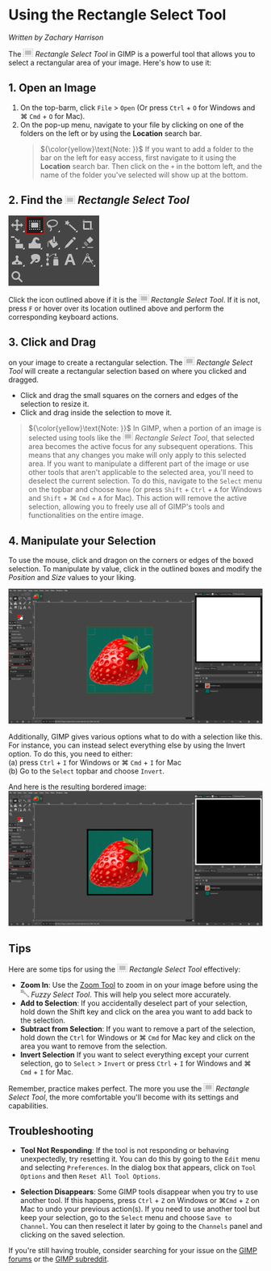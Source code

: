 # Using the Rectangle Select Tool

*Written by Zachary Harrison*

The ![RectangleSelectTool.PNG](../images/RectangleSelectTool.PNG) *Rectangle Select Tool* in GIMP is a powerful tool that allows you to select a rectangular area of your image. Here's how to use it:

## 1. Open an Image

1. On the top-barm, click `File` > `Open` (Or press `Ctrl` + `O` for Windows and ⌘ `Cmd` + `O` for Mac). 
2. On the pop-up menu, navigate to your file by clicking on one of the folders on the left or by using the **Location** search bar.
    > ${\color{yellow}\text{Note: }}$ If you want to add a folder to the bar on the left for easy access, first navigate to it using the **Location** search bar. Then click on the `+` in the bottom left, and the name of the folder you've selected will show up at the bottom.

## 2. Find the ![RectangleSelectTool.PNG](../images/RectangleSelectTool.PNG) *Rectangle Select Tool*

![FindingRectangleSelectTool.png](../images/FindingRectangleSelectTool.png)

Click the icon outlined above if it is the ![RectangleSelectTool.PNG](../images/RectangleSelectTool.PNG) *Rectangle Select Tool*. If it is not, press `F` or hover over its location outlined above and perform the corresponding keyboard actions. 

## 3. Click and Drag

on your image to create a rectangular selection. The ![RectangleSelectTool.PNG](../images/RectangleSelectTool.PNG) *Rectangle Select Tool* will create a rectangular selection based on where you clicked and dragged.

- Click and drag the small squares on the corners and edges of the selection to resize it.
- Click and drag inside the selection to move it.
> ${\color{yellow}\text{Note: }}$ In GIMP, when a portion of an image is selected using tools like the ![RectangleSelectTool.PNG](../images/RectangleSelectTool.PNG) *Rectangle Select Tool*, that selected area becomes the active focus for any subsequent operations. This means that any changes you make will only apply to this selected area. If you want to manipulate a different part of the image or use other tools that aren't applicable to the selected area, you'll need to deselect the current selection. To do this, navigate to the `Select` menu on the topbar and choose `None` (or press `Shift` + `Ctrl` + `A` for Windows and `Shift` + ⌘ `Cmd` + `A` for Mac). This action will remove the active selection, allowing you to freely use all of GIMP's tools and functionalities on the entire image.

## 4. Manipulate your Selection

To use the mouse, click and dragon on the corners or edges of the boxed selection. To manipulate by value, click in the outlined boxes and modify the *Position* and *Size* values to your liking.

![RectangleSelectToolManipulateSelection.png](../images/RectangleSelectToolManipulateSelection.png)

Additionally, GIMP gives various options what to do with a selection like this. For instance, you can instead select everything else by using the Invert option. To do this, you need to either:
<br />(a) press `Ctrl` + `I` for Windows or ⌘ `Cmd` + `I` for Mac 
<br />(b) Go to the `Select` topbar and choose `Invert`.

And here is the resulting bordered image:
<br />![RectangleSelectToolWithBorder](../images/RectangleSelectToolWithBorder.png)


## Tips 

Here are some tips for using the ![RectangleSelectTool.PNG](../images/RectangleSelectTool.PNG) *Rectangle Select Tool* effectively:

- **Zoom In**: Use the [Zoom Tool](../Other/ZoomTool.md) to zoom in on your image before using the ![FuzzySelectTool.PNG](../images/FuzzySelectTool.PNG) *Fuzzy Select Tool*. This will help you select more accurately.
- **Add to Selection**: If you accidentally deselect part of your selection, hold down the Shift key and click on the area you want to add back to the selection.
- **Subtract from Selection**: If you want to remove a part of the selection, hold down the `Ctrl` for Windows or ⌘ `Cmd` for Mac key and click on the area you want to remove from the selection.
- **Invert Selection** If you want to select everything except your current selection, go to `Select` > `Invert` or press `Ctrl` + `I` for Windows and ⌘ `Cmd` + `I` for Mac.

Remember, practice makes perfect. The more you use the ![RectangleSelectTool.PNG](../images/RectangleSelectTool.PNG) *Rectangle Select Tool*, the more comfortable you'll become with its settings and capabilities.

## Troubleshooting

- **Tool Not Responding**: If the tool is not responding or behaving unexpectedly, try resetting it. You can do this by going to the `Edit` menu and selecting `Preferences`. In the dialog box that appears, click on `Tool Options` and then `Reset All Tool Options`.

- **Selection Disappears**: Some GIMP tools disappear when you try to use another tool. If this happens, press `Ctrl` + `Z` on Windows or ⌘`Cmd` + `Z` on Mac to undo your previous action(s). If you need to use another tool but keep your selection, go to the `Select` menu and choose `Save to Channel`. You can then reselect it later by going to the `Channels` panel and clicking on the saved selection.

If you're still having trouble, consider searching for your issue on the [GIMP forums](https://www.gimp-forum.net/) or the [GIMP subreddit](https://www.reddit.com/r/GIMP/).